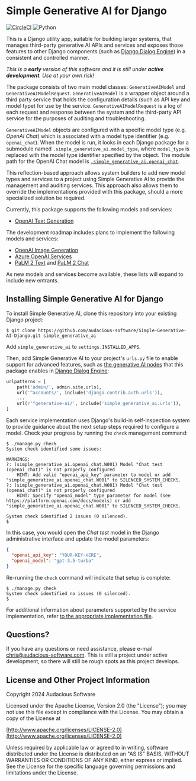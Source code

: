 # Simple Generative AI for Django

[![CircleCI](https://circleci.com/gh/audacious-software/Simple-Generative-AI-Django.svg?style=svg)](https://circleci.com/gh/audacious-software/Simple-Generative-AI-Django) ![Python](https://img.shields.io/badge/python-3.7.1-blue.svg)

This is a Django utility app, suitable for building larger systems, that manages third-party generative AI APIs and services and exposes those features to other Django components (such as [Django Dialog Engine](https://github.com/audacious-software/Django-Dialog-Engine)) in a consistent and controlled manner.

*This is a **early** version of this software and it is still under **active development**. Use at your own risk!*

The package consists of two main model classes: `GenerativeAIModel` and `GenerativeAIModelRequest`. `GenerativeAIModel` is a wrapper object around a third party service that holds the configuration details (such as API key and model type) for use by the service. `GenerativeAIModelRequest` is a log of each request and response between the system and the third-party API service for the purposes of auditing and troubleshooting.

`GenerativeAIModel` objects are configured with a specific model type (e.g. *OpenAI Chat*) which is associated with a model type identifier (e.g. `openai_chat`). When the model is run, it looks in each Django package for a submodule named `.simple_generative_ai.model_type`, where `model_type` is replaced with the model type identifier specified by the object. The module path for the OpenAI Chat model is [`.simple_generative_ai.openai_chat`](simple_generative_ai/openai_chat.py).

This reflection-based approach allows system builders to add new model types and services to a project using Simple Generative AI to provide the management and auditing services. This approach also allows them to override the implementations provided with this package, should a more specialized solution be required.

Currently, this package supports the following models and services:

* [OpenAI Text Generation](https://platform.openai.com/docs/guides/text-generation)

The development roadmap includes plans to implement the following models and services:

* [OpenAI Image Generation](https://platform.openai.com/docs/guides/images)
* [Azure OpenAI Services](https://azure.microsoft.com/en-us/products/ai-services/openai-service)
* [PaLM 2 Text](https://cloud.google.com/vertex-ai/docs/generative-ai/model-reference/text) and [PaLM 2 Chat](https://cloud.google.com/vertex-ai/docs/generative-ai/model-reference/text-chat)

As new models and services become available, these lists will expand to include new entrants.

## Installing Simple Generative AI for Django

To install Simple Generative AI, clone this repository into your existing Django project:

```
$ git clone https://github.com/audacious-software/Simple-Generative-AI-Django.git simple_generative_ai
```

Add `simple_generative_ai` to `settings.INSTALLED_APPS`. 

Then, add Simple Generative AI to your project's `urls.py` file to enable support for advanced features, such as [the generative AI nodes](dialog_api.py) that this package enables in [Django Dialog Engine](https://github.com/audacious-software/Django-Dialog-Engine):

```python
urlpatterns = [
    path('admin/', admin.site.urls),
    url('^accounts/', include('django.contrib.auth.urls')),
    ...
    url(r'^generative-ai/', include('simple_generative_ai.urls')),
]
```

Each service implementation uses Django's build-in self-inspection system to provide guidance about the next setup steps required to configure a model. Check your progress by running the `check` management command:

```
$ ./manage.py check
System check identified some issues:

WARNINGS:
?: (simple_generative_ai.openai_chat.W001) Model "Chat test (openai_chat)" is not properly configured
	HINT: Add valid "openai_api_key" parameter to model or add "simple_generative_ai.openai_chat.W001" to SILENCED_SYSTEM_CHECKS.
?: (simple_generative_ai.openai_chat.W001) Model "Chat test (openai_chat)" is not properly configured
	HINT: Specify "openai_model" type parameter for model (see https://platform.openai.com/docs/models) or add "simple_generative_ai.openai_chat.W001" to SILENCED_SYSTEM_CHECKS.

System check identified 2 issues (0 silenced).
$ 
```

In this case, you would open the *Chat test* model in the Django administrative interface and update the model parameters:

```json
{
  "openai_api_key": "YOUR-KEY-HERE",
  "openai_model": "gpt-3.5-turbo"
}
```

Re-running the `check` command will indicate that setup is complete:

```
$ ./manage.py check
System check identified no issues (0 silenced).
$
```

For additional information about parameters supported by the service implementation, refer [to the appropriate implementation file](/simple_generative_ai).

## Questions?

If you have any questions or need assistance, please e-mail [chris@audacious-software.com](mailto:chris@audacious-software.com). This is still a project under active development, so there will still be rough spots as this project develops.

## License and Other Project Information

Copyright 2024 Audacious Software

Licensed under the Apache License, Version 2.0 (the "License"); you may not use this file except in compliance with the License. You may obtain a copy of the License at

[http://www.apache.org/licenses/LICENSE-2.0](http://www.apache.org/licenses/LICENSE-2.0)

Unless required by applicable law or agreed to in writing, software distributed under the License is distributed on an "AS IS" BASIS, WITHOUT WARRANTIES OR CONDITIONS OF ANY KIND, either express or implied. See the License for the specific language governing permissions and limitations under the License.
